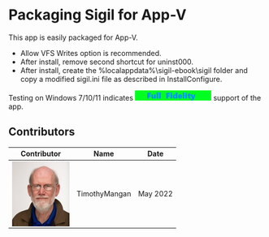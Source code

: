 # Packaging Sigil for App-V

This app is easily packaged for App-V.

* Allow VFS Writes option is recommended.
* After install, remove second shortcut for uninst000.
* After install, create the %localappdata%\sigil-ebook\sigil folder and copy a modified sigil.ini file as described in InstallConfigure.


Testing on Windows 7/10/11 indicates [<img src="/media/CatFullFidelity.png" alt="Full Fidelity" />](/media/CatFullFidelity.png) support of the app.


## Contributors

| Contributor | Name | Date |
|----|----|----|
| [<img src="/media/Contributors/TimMangan.jpg" align="left" Height="128" />](/media/Contributors/TimMangan.jpg) | TimothyMangan | May 2022 |

